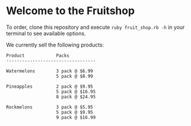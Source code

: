 # Welcome to the Fruitshop

To order, clone this repository and execute `ruby fruit_shop.rb -h` in your terminal to see available options.

We currently sell the following products:

```
Product            Packs
----------------------------------

Watermelons        3 pack @ $6.99
                   5 pack @ $8.99

Pineapples         2 pack @ $9.95
                   5 pack @ $16.95
                   8 pack @ $24.95

Rockmelons         3 pack @ $5.95
                   5 pack @ $9.95
                   9 pack @ $16.99
```
